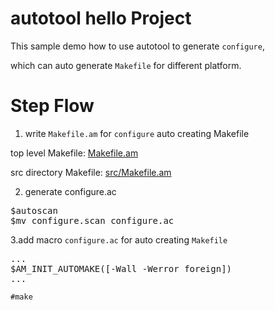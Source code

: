 # autotool hello Project
This sample demo how to use autotool to generate `configure`,

which can auto generate `Makefile` for different platform.

# Step Flow
1. write `Makefile.am` for `configure` auto creating Makefile

top level Makefile: [Makefile.am](https://github.com/ivan0124/my-study/blob/master/autotool_hello/Makefile.am)

src directory Makefile: [src/Makefile.am](https://github.com/ivan0124/my-study/blob/master/autotool_hello/src/Makefile.am)

2. generate configure.ac
<pre>
$autoscan
$mv configure.scan configure.ac
</pre>

3.add macro `configure.ac` for auto creating `Makefile`
<pre>
...
$AM_INIT_AUTOMAKE([-Wall -Werror foreign])
...
</pre>

`#make`

